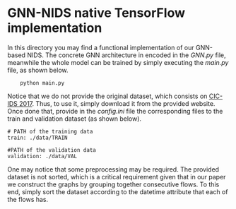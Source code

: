 # GNN-NIDS native TensorFlow implementation

In this directory you may find a functional implementation of our GNN-based NIDS. The concrete GNN architecture in encoded in the *GNN.py* file, meanwhile the whole model can be trained by simply executing the *main.py* file, as shown below.

```
    python main.py
```

Notice that we do not provide the original dataset, which consists on [CIC-IDS 2017](https://www.unb.ca/cic/datasets/ids-2017.html). Thus, to use it, simply download it from the provided website. Once done that, provide in the *config.ini* file the corresponding files to the train and validation dataset (as shown below).

```
# PATH of the training data
train: ./data/TRAIN

#PATH of the validation data
validation: ./data/VAL
```


One may notice that some preprocessing may be required. The provided dataset is not sorted, which is a critical requirement given that in our paper we construct the graphs by grouping together consecutive flows. To this end, simply sort the dataset according to the datetime attribute that each of the flows has.